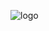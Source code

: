 ![logo](https://github.com/devapraveen002/web-platform-first/assets/137753578/c1bb2703-32a7-43b7-b8da-c3fe8c46c6e0)
